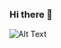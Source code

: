 ### Hi there 👋

![Alt Text]("68747470733a2f2f6d656469612e74656e6f722e636f6d2f4c4d70564d7356506d564541414141432f6d6f62696c652d6170706c69636174696f6e2d6469676974616c2d6d61726b6574696e672e676966.gif")
